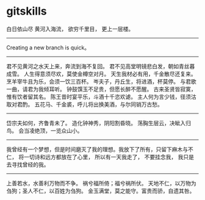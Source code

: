 # gitskills
白日依山尽
黄河入海流，
欲穷千里目，
更上一层楼。
************************************************
Creating a new branch is quick。
************************************************
君不见黄河之水天上来，奔流到海不复回。
君不见高堂明镜悲白发，朝如青丝暮成雪。
人生得意须尽欢，莫使金樽空对月。
天生我材必有用，千金散尽还复来。
烹羊宰牛且为乐，会须一饮三百杯。
岑夫子，丹丘生，将进酒，杯莫停。
与君歌一曲，请君为我倾耳听。
钟鼓馔玉不足贵，但愿长醉不愿醒。
古来圣贤皆寂寞，惟有饮者留其名。
陈王昔时宴平乐，斗酒十千恣欢谑。
主人何为言少钱，径须沽取对君酌。
五花马、千金裘，呼儿将出换美酒，与尔同销万古愁。
***********************************************
岱宗夫如何，齐鲁青未了。
造化钟神秀，阴阳割昏晓。
荡胸生层云，决眦入归鸟。
会当凌绝顶，一览众山小。
************************************************
我曾经有一个梦想，但是时间磨灭了我的理想。我放下了所有，只留下麻木与不仁，
将一切诗和远方都放在了心里，
所以有一天我走了，
不要挂念我，
我只是去寻找曾经的我。
*************************************************
上善若水，水善利万物而不争。
祸兮福所倚；福兮祸所伏。
天地不仁，以万物为刍狗；圣人不仁，以百姓为刍狗。
金玉满堂，莫之能守。富贵而骄，自遗其咎。
